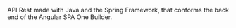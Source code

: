 API Rest made with Java and the Spring Framework, that conforms the back end of the Angular SPA One Builder.
